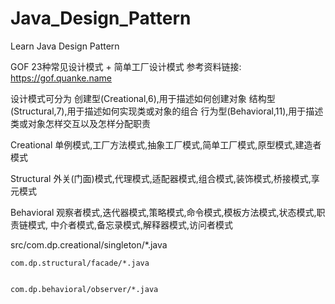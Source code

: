 # Java_Design_Pattern

Learn Java Design Pattern

GOF 23种常见设计模式 + 简单工厂设计模式
参考资料链接: https://gof.quanke.name

设计模式可分为 
   创建型(Creational,6),用于描述如何创建对象
   结构型(Structural,7),用于描述如何实现类或对象的组合
   行为型(Behavioral,11),用于描述类或对象怎样交互以及怎样分配职责

Creational
  单例模式,工厂方法模式,抽象工厂模式,简单工厂模式,原型模式,建造者模式
  
Structural
  外关(门面)模式,代理模式,适配器模式,组合模式,装饰模式,桥接模式,享元模式
  
Behavioral
  观察者模式,迭代器模式,策略模式,命令模式,模板方法模式,状态模式,职责链模式,
  中介者模式,备忘录模式,解释器模式,访问者模式
  
src/com.dp.creational/singleton/*.java

    com.dp.structural/facade/*.java
    
    
    com.dp.behavioral/observer/*.java
